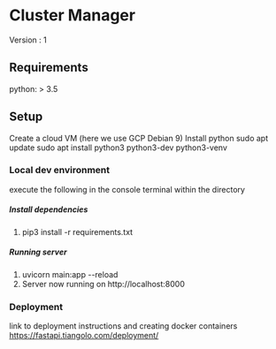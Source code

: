 # Cluster Manager

Version : 1

## Requirements
python: > 3.5

## Setup
Create a cloud VM (here we use GCP Debian 9)
Install python 
sudo apt update
sudo apt install python3 python3-dev python3-venv

### Local dev environment
execute the following in the console terminal within the directory

##### Install dependencies
1. pip3 install -r requirements.txt

##### Running server

1. uvicorn main:app --reload    
2. Server now running on http://localhost:8000

### Deployment
link to deployment instructions and creating docker containers
https://fastapi.tiangolo.com/deployment/
